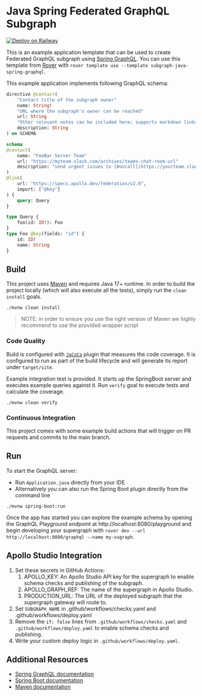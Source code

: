 # Java Spring Federated GraphQL Subgraph

[![Deploy on Railway](https://railway.app/button.svg)](https://railway.app/new/template/Jomu73?referralCode=xsbY2R)

This is an example application template that can be used to create Federated GraphQL subgraph using [Spring GraphQL](https://spring.io/projects/spring-graphql). You can use this template from [Rover](https://www.apollographql.com/docs/rover/commands/template/) with `rover template use --template subgraph-java-spring-graphql`.

This example application implements following GraphQL schema:

```graphql
directive @contact(
    "Contact title of the subgraph owner"
    name: String!
    "URL where the subgraph's owner can be reached"
    url: String
    "Other relevant notes can be included here; supports markdown links"
    description: String
) on SCHEMA

schema
@contact(
    name: "FooBar Server Team"
    url: "https://myteam.slack.com/archives/teams-chat-room-url"
    description: "send urgent issues to [#oncall](https://yourteam.slack.com/archives/oncall)."
)
@link(
    url: "https://specs.apollo.dev/federation/v2.0",
    import: ["@key"]
) {
    query: Query
}

type Query {
    foo(id: ID!): Foo
}
type Foo @key(fields: "id") {
    id: ID!
    name: String
}
```

## Build

This project uses [Maven](https://maven.apache.org/) and requires Java 17+ runtime. In order to build the project locally (which
will also execute all the tests), simply run the `clean install` goals.

```shell
./mvnw clean install
```

> NOTE: in order to ensure you use the right version of Maven we highly recommend to use the provided wrapper script

### Code Quality

Build is configured with [`JaCoCo`](https://www.eclemma.org/jacoco/) plugin that measures the code coverage. It is configured
to run as part of the build lifecycle and will generate its report under `target/site`.

Example integration test is provided. It starts up the SpringBoot server and executes example queries against it. Run
`verify` goal to execute tests and calculate the coverage.

```shell
./mvnw clean verify
```

### Continuous Integration

This project comes with some example build actions that will trigger on PR requests and commits to the main branch.

## Run

To start the GraphQL server:

* Run `Application.java` directly from your IDE
* Alternatively you can also run the Spring Boot plugin directly from the command line

```shell script
./mvnw spring-boot:run
```

Once the app has started you can explore the example schema by opening the GraphQL Playground endpoint at http://localhost:8080/playground and begin developing your supergraph with `rover dev --url http://localhost:8080/graphql --name my-sugraph`.

## Apollo Studio Integration

1. Set these secrets in GitHub Actions:
    1. APOLLO_KEY: An Apollo Studio API key for the supergraph to enable schema checks and publishing of the
       subgraph.
    2. APOLLO_GRAPH_REF: The name of the supergraph in Apollo Studio.
    3. PRODUCTION_URL: The URL of the deployed subgraph that the supergraph gateway will route to.
2. Set `SUBGRAPH_NAME` in .github/workflows/checks.yaml and .github/workflows/deploy.yaml
3. Remove the `if: false` lines from `.github/workflows/checks.yaml` and `.github/workflows/deploy.yaml` to enable schema checks and publishing.
4. Write your custom deploy logic in `.github/workflows/deploy.yaml`.

## Additional Resources

* [Spring GraphQL documentation](https://spring.io/projects/spring-graphql)
* [Spring Boot documentation](https://docs.spring.io/spring-boot/docs/2.7.3/reference/htmlsingle/)
* [Maven documentation](https://maven.apache.org/)
